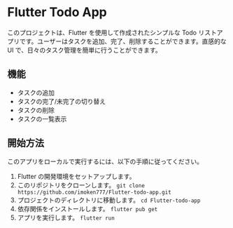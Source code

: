 # Flutter Todo App

このプロジェクトは、Flutter を使用して作成されたシンプルな Todo リストアプリです。ユーザーはタスクを追加、完了、削除することができます。直感的な UI で、日々のタスク管理を簡単に行うことができます。

## 機能

- タスクの追加
- タスクの完了/未完了の切り替え
- タスクの削除
- タスクの一覧表示

## 開始方法

このアプリをローカルで実行するには、以下の手順に従ってください。

1. Flutter の開発環境をセットアップします。
2. このリポジトリをクローンします。
   `git clone https://github.com/imoken777/Flutter-todo-app.git`
3. プロジェクトのディレクトリに移動します。
   `cd Flutter-todo-app`
4. 依存関係をインストールします。
   `flutter pub get`
5. アプリを実行します。
   `flutter run`
